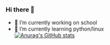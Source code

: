 ### Hi there 👋

- 🔭 I’m currently working on school
- 🌱 I’m currently learning python/linux  
[![Anurag's GitHub stats](https://github-readme-stats.vercel.app/api?username=nighttale)](https://github.com/anuraghazra/github-readme-stats)
